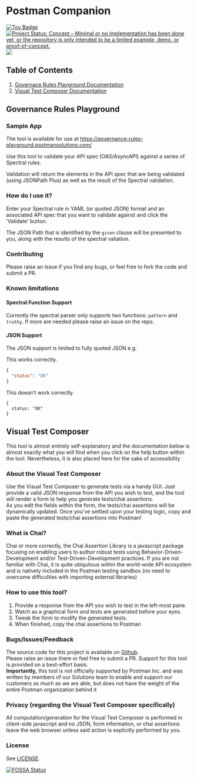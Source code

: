 # Postman Companion

<a href="https://project-types.github.io/#toy">
  <img src="https://img.shields.io/badge/project%20type-toy-blue" alt="Toy Badge"/>
</a> <a href="https://www.repostatus.org/#concept"><img src="https://www.repostatus.org/badges/latest/concept.svg" alt="Project Status: Concept – Minimal or no implementation has been done yet, or the repository is only intended to be a limited example, demo, or proof-of-concept." /></a>
<a href="https://app.fossa.com/projects/git%2Bgithub.com%2Fpostman-solutions-eng%2Fgovernance-rules-playground?ref=badge_shield" alt="FOSSA Status"><img src="https://app.fossa.com/api/projects/git%2Bgithub.com%2Fpostman-solutions-eng%2Fgovernance-rules-playground.svg?type=shield"/></a>

## Table of Contents
1. <a href="https://github.com/postman-solutions-eng/governance-rules-playground#governance-rules-playground">Governace Rules Playground Documentation</a>
2. <a href="https://github.com/postman-solutions-eng/governance-rules-playground#visual-test-composer">Visual Test Composer Documentation</a>

## Governance Rules Playground

### Sample App
The tool is available for use at https://governance-rules-playground.postmansolutions.com/

Use this tool to validate your API spec (OAS/AsyncAPI) against a series of Spectral rules.

Validation will return the elements in the API spec that are being validated (using JSONPath Plus) as well as the result of the Spectral validation.

### How do I use it?

Enter your Spectral rule in YAML (or quoted JSON) format and an associated API spec that you want to validate against and click the 'Validate' button.

The JSON Path that is identified by the `given` clause will be presented to you, along with the results of the spectral valiation.

### Contributing

Please raise an Issue if you find any bugs, or feel free to fork the code and submit a PR.

### Known limitations

#### Spectral Function Support
Currently the spectral parser only supports two functions: `pattern` and `truthy`.  If more are needed please raise an issue on the repo.

#### JSON Support
The JSON support is limited to fully quoted JSON e.g.

This works correctly.
```json
{
  "status": "OK"
}
```

This doesn't work correctly.
```
{
  status: "OK"
}
```
## Visual Test Composer
This tool is almost entirely self-explanatory and the documentation below is almost exactly what you will find when you click 
on the help button within the tool.  Nevertheless, it is also placed here for the sake of accessibility

### About the Visual Test Composer
Use the Visual Test Composer to generate tests via a handy GUI.  Just provide a valid JSON
response from the API you wish to test, and the tool will render a form to help you generate tests/chai assertions.  
As you edit the fields within the form, the tests/chai assertions will be dynamically updated.  Once you've settled upon
your testing logic, copy and paste the generated tests/chai assertions into Postman!

### What is Chai?
Chai or more correctly, the Chai Assertion Library is a javascript package focusing on enabling users to author
robust tests using Behavior-Driven-Development and/or Test-Driven-Development practices.  If you are not familiar
with Chai, it is quite ubiquitous within the world-wide API ecosystem and is natively included in the Postman testing
sandbox (no need to overcome difficulties with importing external libraries)

### How to use this tool?
1. Provide a response from the API you wish to test in the left-most pane.
2.  Watch as a graphical form and tests are generated before your eyes.
3.  Tweak the form to modify the generated tests.
4.  When finished, copy the chai assertions to Postman
        
### Bugs/Issues/Feedback
The source code for this project is available on
<a href='https://github.com/postman-solutions-eng/governance-rules-playground/issues' target='_blank'>Github</a>.  
Please raise an issue there or feel free to submit a PR.  Support for this tool is provided on a best-effort basis.  
**Importantly,** this tool is not officially supported by Postman Inc. and was written by members of our Solutions 
team to enable and support our customers as much as we are able, but does not have the weight of the entire Postman 
organization behind it

### Privacy (regarding the Visual Test Composer specifically)
All computation/generation for the Visual Test Composer is performed in client-side javascript and no JSON, form 
information, or chai assertions leave the web browser unless said action is explicitly performed by you.

### License

See <a href="./LICENSE">LICENSE</a>.

[![FOSSA Status](https://app.fossa.com/api/projects/git%2Bgithub.com%2Fpostman-solutions-eng%2Fgovernance-rules-playground.svg?type=large)](https://app.fossa.com/projects/git%2Bgithub.com%2Fpostman-solutions-eng%2Fgovernance-rules-playground?ref=badge_large)

